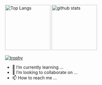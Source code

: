 <p align="left"> 
  <img alt="Top Langs" height="150px" src="https://github-readme-stats.vercel.app/api/top-langs/?username=kouji2004&layout=compact&show_icons=true&theme=onedark" />
  <img alt="github stats" height="150px" src="https://github-readme-stats.vercel.app/api?username=kouji2004&theme=onedark&show_icons=ture" />
</p>



[![trophy](https://github-profile-trophy.vercel.app/?username=kouji2004)](https://github.com/ryo-ma/github-profile-trophy)


- 🌱 I’m currently learning ...
- 💞️ I’m looking to collaborate on ...
- 📫 How to reach me ...



<!---
kouji2004/kouji2004 is a ✨ special ✨ repository because its `README.md` (this file) appears on your GitHub profile.
You can click the Preview link to take a look at your changes.
--->

